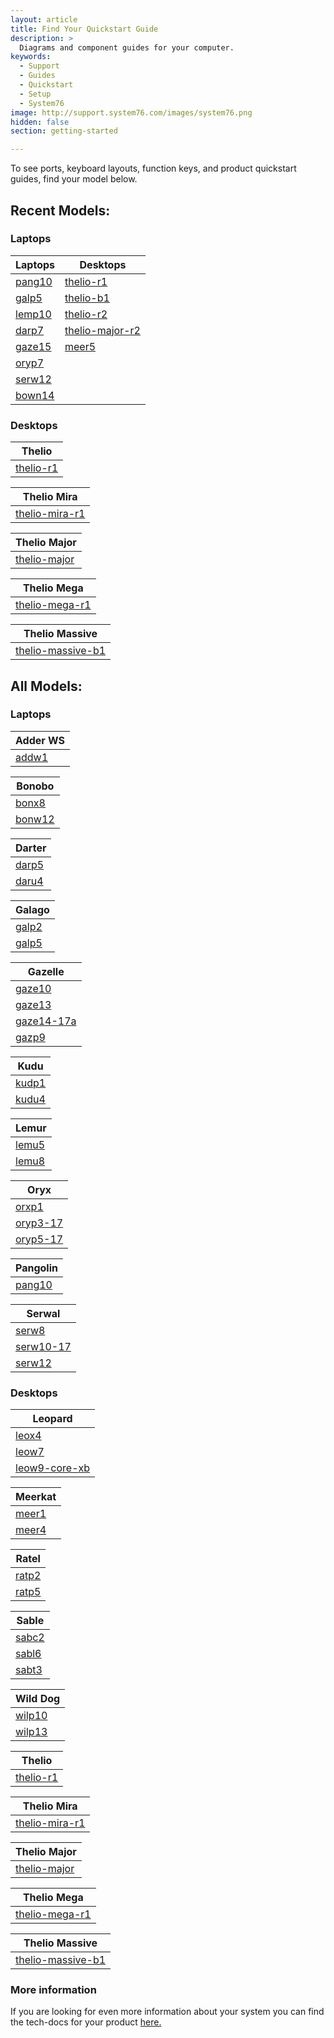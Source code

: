 ```yaml
---
layout: article
title: Find Your Quickstart Guide
description: >
  Diagrams and component guides for your computer.
keywords:
  - Support
  - Guides
  - Quickstart
  - Setup
  - System76
image: http://support.system76.com/images/system76.png
hidden: false
section: getting-started

---
```


To see ports, keyboard layouts, function keys, and product quickstart guides, find your model below.

<!-- To find information on a product you ordered, log into [<i class="fa fa-user"></i> My Account](https://system76.com/my-account/orders) and select the **quickstart guide** button beneath your product. THIS BUTTON WILL BE CHANGING -->

## Recent Models:

### Laptops

| Laptops   | Desktops |  
| ----------| ---------|
| [pang10](https://tech-docs.system76.com/models/pang10/README.html) | [thelio-r1](/images/guides/thelio-r1.png) |
| [galp5](https://tech-docs.system76.com/models/galp5/README.html) | [thelio-b1](/images/guides/thelio-b1.png) |
| [lemp10](https://tech-docs.system76.com/models/lemp10/README.html) | [thelio-r2](/images/guides/thelio-r2.png) |
| [darp7](https://tech-docs.system76.com/models/darp7/README.html) | [thelio-major-r2](https://tech-docs.system76.com/models/thelio-major-intel-and-amd/README.html) |
| [gaze15](https://tech-docs.system76.com/models/gaze15/README.html) | [meer5](https://tech-docs.system76.com/models/meer5/README.html) |
| [oryp7](https://tech-docs.system76.com/models/oryp7/README.html) | []() |
| [serw12](https://tech-docs.system76.com/models/serw12/README.html) | []() |
| [bown14](https://tech-docs.system76.com/models/bonw14/README.html) | []() |

### Desktops

| Thelio |
| -------|
| [thelio-r1](/images/guides/thelio-r1.png) | [thelio-r2](/images/guides/thelio-r2.png) | [thelio-b1](/images/guides/thelio-b1.png)  

| Thelio Mira |
| ------------|
| [thelio-mira-r1](https://tech-docs.system76.com/models/thelio-mira-r1.0/README.html) |

| Thelio Major |
| -------------|
| [thelio-major](https://tech-docs.system76.com/models/thelio-major-intel-and-amd/README.html) 

| Thelio Mega |
| ------------|
| [thelio-mega-r1](https://tech-docs.system76.com/models/thelio-mega-r1.0/README.html) |

| Thelio Massive |
| ---------------|
| [thelio-massive-b1](https://tech-docs.system76.com/models/thelio-massive-b1.2/README.html) |

## All Models:

### Laptops

| Adder WS |
| ---------| 
| [addw1](https://tech-docs.system76.com/models/addw1/README.html) | [addw2](https://tech-docs.system76.com/models/addw2/README.html) |

| Bonobo |
| -------|
| [bonx8](/images/guides/bonx8.pdf) | [bonw10](/images/guides/bonw10.png) | [bonw11](/images/guides/bonw11.png) |
| [bonw12](/images/guides/bonw12.png) | [bonw13](/images/guides/bonw13.png) | [bonw14](https://tech-docs.system76.com/models/bonw14/README.html) |

| Darter |
| -------|
| [darp5](/images/guides/darp5.png) | [darp6](https://tech-docs.system76.com/models/darp6/README.html)  | [darp7](https://tech-docs.system76.com/models/darp7/README.html) |
| [daru4](/images/guides/daru4.pdf) |

| Galago |
| -------|
| [galp2](/images/guides/galp2.png) | [galp3](https://system76.com/guides/galp3) | [galp4](https://tech-docs.system76.com/models/galp4/README.html) | 
| [galp5](https://tech-docs.system76.com/models/galp5/README.html) | [galu1](/images/guides/galu1.pdf) |

| Gazelle |
| --------|
| [gaze10](/images/guides/gaze10.pdf) | [gaze11](/images/guides/gaze11.png) | [gaze12](/images/guides/gaze12.png) |
| [gaze13](/images/guides/gaze13.png) | [gaze14-15a](/images/guides/gaze14-15a.png) | [gaze14-15b](/images/guides/gaze14-15b.png) | 
| [gaze14-17a](/images/guides/gaze14-17a.png) | [gaze14-17b](/images/guides/gaze14-17b.png) | [gaze15](https://tech-docs.system76.com/models/gaze15/README.html) |
| [gazp9](/images/guides/gazp9.pdf) | 

| Kudu |
| -----|
| [kudp1](/images/guides/kudp1.pdf) | [kudu2](/images/guides/kudu2.png) | [kudu3](/images/guides/kudu3.png) |
| [kudu4](/images/guides/kudu4.png) | [kudu5](/images/guides/kudu5.png) |

| Lemur |
| ------|
| [lemu5](/images/guides/lemu5.pdf) | [lemu6](/images/guides/lemu6.pdf) | [lemu7](/images/guides/lemp7.png) |
| [lemu8](/images/guides/lemu8.png) | [lemp9](https://tech-docs.system76.com/models/lemp9/README.html) | [lemp10](https://tech-docs.system76.com/models/lemp10/README.html) |

| Oryx |
| -----|
| [orxp1](/images/guides/orxp1.pdf) | [oryp2](/images/guides/oryp2.png) | [oryp3-15](/images/guides/oryp3-15.png) |
| [oryp3-17](/images/guides/oryp3-17.png) | [oryp4](https://system76.com/guides/oryp4) | [oryp5-16](/images/guides/oryp5-16.png) | 
| [oryp5-17](/images/guides/oryp5-17.png) | [oryp6](https://tech-docs.system76.com/models/oryp6/README.html) | [oryp7](https://tech-docs.system76.com/models/oryp7/README.html) |

| Pangolin |
| ---------|
| [pang10](https://tech-docs.system76.com/models/pang10/README.html) |

| Serwal |
| -------|
| [serw8](/images/guides/serw8.pdf) | [serw9](/images/guides/serw9.png) | [serw10-15](/images/guides/serw10-15.png) |
| [serw10-17](/images/guides/serw10-17.png) | [serw11-15](/images/guides/serw11-15.png) | [serw11-17](/images/guides/serw11-17.png) | 
| [serw12](https://tech-docs.system76.com/models/serw12/README.html)

### Desktops

| Leopard |
| --------|
| [leox4](/images/guides/leox4.pdf) | [leox5](/images/guides/leox5.pdf) | [leow6](/images/guides/leow6.png) | 
| [leow7](/images/guides/leow7.png) | [leow8](/images/guides/leow8.png) | [leow9-core-x](/images/guides/leow9-core-x) |
| [leow9-core-xb](/images/guides/leow9-core-xb.png) | [leow9-xeon-w](/images/guides/leow9-xeon-w.png) |

| Meerkat |
| --------|
| [meer1](/images/guides/meer1.pdf) | [meer2](/images/guides/meer2.png) | [meer3/meer3b](/images/guides/meer3.png) |
| [meer4](/images/guides/meer4.png) | [meer5](https://tech-docs.system76.com/models/meer5/README.html)

| Ratel |
| ------|
| [ratp2](/images/guides/ratp2.pdf) | [ratp3](/images/guides/ratp3.pdf) | [ratp4](/images/guides/ratp4.pdf) |
| [ratp5](/images/guides/ratp5.png) |

| Sable |
| ------|
| [sabc2](/images/guides/sabc2.pdf) | [sabl4](/images/guides/sabl4.pdf) | [sabl5](/images/guides/sabl5.png) |
| [sabl6](/images/guides/sabl6.png) | [sabt1](/images/guides/sabt1.pdf) | [sabt2](/images/guides/sabt2.pdf) | 
| [sabt3](/images/guides/sabt3.pdf) | 

| Wild Dog |
| ---------|
| [wilp10](/images/guides/wilp10.pdf) | [wilp11](/images/guides/wilp11.pdf) | [wilp12](/images/guides/wilp12.png) |
| [wilp13](/images/guides/wilp13.png) | [wilp14](/images/guides/wilp14.png) | 

| Thelio |
| -------|
| [thelio-r1](/images/guides/thelio-r1.png) | [thelio-r2](/images/guides/thelio-r2.png) | [thelio-b1](/images/guides/thelio-b1.png)  

| Thelio Mira |
| ------------|
| [thelio-mira-r1](https://tech-docs.system76.com/models/thelio-mira-r1.0/README.html) |

| Thelio Major |
| -------------|
| [thelio-major](https://tech-docs.system76.com/models/thelio-major-intel-and-amd/README.html) 

| Thelio Mega |
| ------------|
| [thelio-mega-r1](https://tech-docs.system76.com/models/thelio-mega-r1.0/README.html) |

| Thelio Massive |
| ---------------|
| [thelio-massive-b1](https://tech-docs.system76.com/models/thelio-massive-b1.2/README.html) |

### More information

If you are looking for even more information about your system you can find the tech-docs for your product [here.](/articles/service-manuals/)

